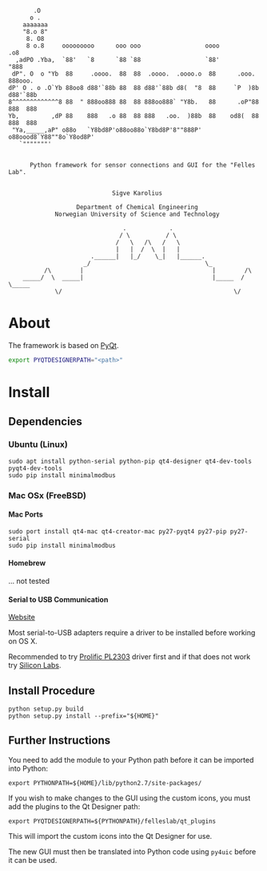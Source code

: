 ```
       .O
      o .
    aaaaaaa
    "8.o 8"
     8. O8
     8 o.8     ooooooooo      ooo ooo                  oooo             .o8
  ,adPO .Yba,  `88'   `8      `88 `88                  `88'            "888
 dP". O  o "Yb  88     .oooo.  88  88  .oooo.  .oooo.o  88      .ooo.  888ooo.
dP' O . o .O`Yb 88oo8 d88'`88b 88  88 d88'`88b d8(  "8  88     `P  )8b d88'`88b
8^^^^^^^^^^^^^8 88  " 888oo888 88  88 888oo888` "Y8b.   88      .oP"88 888  888
Yb,         ,dP 88    888   .o 88  88 888   .oo.  )88b  88    od8(  88 888  888
 "Ya,_____,aP" o88o   `Y8bd8P'o88oo88o`Y8bd8P'8""888P' o88oood8`Y88""8o`Y8od8P'
   `"""""""'


      Python framework for sensor connections and GUI for the "Felles Lab".


                             Sigve Karolius

                   Department of Chemical Engineering
             Norwegian University of Science and Technology

                                .            .
                               / \          / \
                              /   \   /\   /   \
                              |   |  /  \  |   |
                       .______|   |_/    \_|   |______.
                     _/                                \_
          /\        |                                    |        /\
    _____/  \  _____|                                    |_____  /  \_____
             \/                                                \/
```


# About

The framework is based on [PyQt][PyQt reference].


[PyQt reference]: http://pyqt.sourceforge.net/Docs/PyQt4/

```bash
export PYQTDESIGNERPATH="<path>"
```


# Install


## Dependencies



### Ubuntu (Linux)

```
sudo apt install python-serial python-pip qt4-designer qt4-dev-tools pyqt4-dev-tools
sudo pip install minimalmodbus
```

### Mac OSx (FreeBSD)

#### Mac Ports

```
sudo port install qt4-mac qt4-creator-mac py27-pyqt4 py27-pip py27-serial
sudo pip install minimalmodbus
```

#### Homebrew

... not tested

#### Serial to USB Communication 

[Website]


[website]: https://pbxbook.com/other/mac-tty.html

Most serial-to-USB adapters  require a driver to be installed before working on OS X.

Recommended to try [Prolific PL2303](http://www.prolific.com.tw/US/ShowProduct.aspx?p_id=229&pcid=41) 
driver  first and if that does not work try [Silicon Labs](https://www.silabs.com/products/development-tools/software/usb-to-uart-bridge-vcp-drivers).


## Install Procedure

```
python setup.py build
python setup.py install --prefix="${HOME}"
```

## Further Instructions 

You need to add the module to your Python path before it can be imported into Python:

```
export PYTHONPATH=${HOME}/lib/python2.7/site-packages/
```

If you wish to make changes to the GUI using the custom icons, you must add the plugins to the Qt Designer path:

```
export PYQTDESIGNERPATH=${PYTHONPATH}/felleslab/qt_plugins
```
This will import the custom icons into the Qt Designer for use.

The new GUI must then be translated into Python code using ```py4uic``` before it can be used.